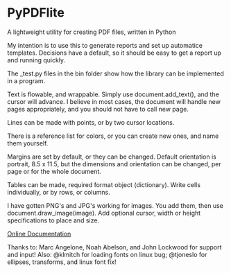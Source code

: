 PyPDFlite
=========

A lightweight utility for creating PDF files, written in Python

My intention is to use this to generate reports and set up automatice templates.
Decisions have a default, so it should be easy to get a report up
and running quickly.

The _test.py files in the bin folder show how the library can be implemented
in a program.

Text is flowable, and wrappable. Simply use document.add_text(), and the 
cursor will advance. I believe in most cases, the document will handle 
new pages appropriately, and you should not have to call new page.

Lines can be made with points, or by two cursor locations.

There is a reference list for colors, or you can create new ones, and
name them yourself.

Margins are set by default, or they can be changed. Default orientation is
portrait, 8.5 x 11.5, but the dimensions and orientation can be changed, per 
page or for the whole document.

Tables can be made, required format object (dictionary). Write cells 
individually, or by rows, or columns.

I have gotten PNG's and JPG's working for images. You add them, then use
document.draw_image(image). Add optional cursor, width or height specifications
to place and size.

[Online Documentation](http://katerina7479.github.io/pypdflite/)

Thanks to: Marc Angelone, Noah Abelson, and John Lockwood for support and input!
Also: @klmitch for loading fonts on linux bug; @tjoneslo for ellipses, transforms,
and linux font fix!
